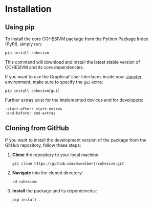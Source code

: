 # Installation

## Using pip
To install the core COHESIVM package from the Python Package Index (PyPI), simply run:

```console
pip install cohesivm
```

This command will download and install the latest stable version of COHESIVM and its core dependencies.

If you want to use the Graphical User Interfaces inside your [Jupyter](https://jupyter.org/) environment, make sure to 
specify the ``gui`` extra:

```console
pip install cohesivm[gui]
```

Further extras exist for the implemented devices and for developers:

```{literalinclude} ..\..\..\pyproject.toml
:start-after: start-extras
:end-before: end-extras
```

## Cloning from GitHub
If you want to install the development version of the package from the GitHub repository, follow these steps:
1. **Clone** the repository to your local machine:
    ```console
    git clone https://github.com/mxwalbert/cohesivm.git
    ```
2. **Navigate** into the cloned directory:
    ```console
    cd cohesivm
    ```
3. **Install** the package and its dependencies:
    ```console
    pip install .
    ```
